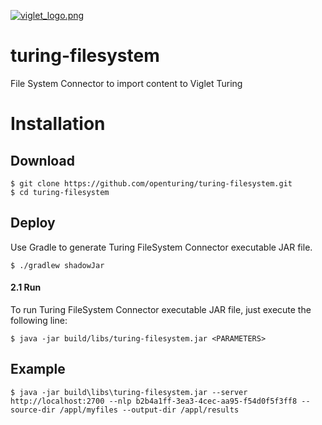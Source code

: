 [![viglet_logo.png](https://openturing.github.io/turing/img/banner/viglet_turing.png)](http://viglet.com/turing)

# turing-filesystem
File System Connector to import content to Viglet Turing
# Installation

## Download

```shell
$ git clone https://github.com/openturing/turing-filesystem.git
$ cd turing-filesystem
```

## Deploy

Use Gradle to generate Turing FileSystem Connector executable JAR file.

```shell
$ ./gradlew shadowJar
```

#### 2.1 Run

To run Turing FileSystem Connector executable JAR file, just execute the following line:

```shell
$ java -jar build/libs/turing-filesystem.jar <PARAMETERS>
```
## Example
```shell
$ java -jar build\libs\turing-filesystem.jar --server http://localhost:2700 --nlp b2b4a1ff-3ea3-4cec-aa95-f54d0f5f3ff8 --source-dir /appl/myfiles --output-dir /appl/results
```
